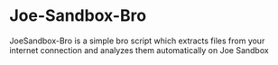 # Joe-Sandbox-Bro
JoeSandbox-Bro is a simple bro script which extracts files from your internet connection and analyzes them automatically on Joe Sandbox
